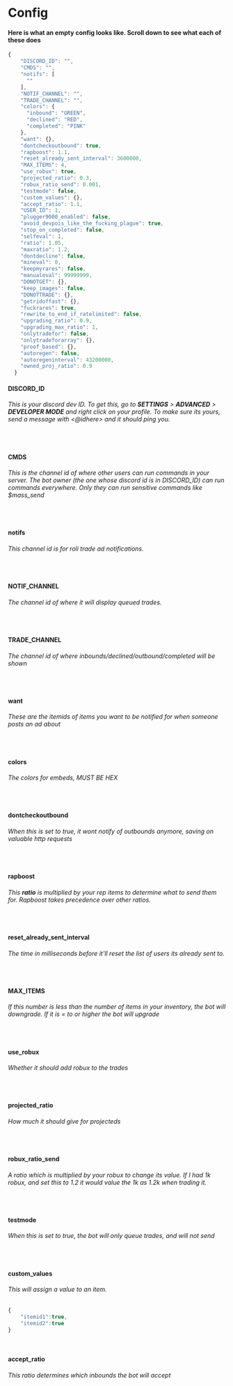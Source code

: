 # Config
#### Here is what an empty config looks like. Scroll down to see what each of these does 
```js
{
    "DISCORD_ID": "",
    "CMDS": "",
    "notifs": [
      ""
    ],
    "NOTIF_CHANNEL": "",
    "TRADE_CHANNEL": "",
    "colors": {
      "inbound": "GREEN",
      "declined": "RED",
      "completed": "PINK"
    },
    "want": {},
    "dontcheckoutbound": true,
    "rapboost": 1.1,
    "reset_already_sent_interval": 3600000,
    "MAX_ITEMS": 4,
    "use_robux": true,
    "projected_ratio": 0.3,
    "robux_ratio_send": 0.001,
    "testmode": false,
    "custom_values": {},
    "accept_ratio": 1.1,
    "USER_ID": 1,
    "plugger9000_enabled": false,
    "avoid_devpois_like_the_fucking_plague": true,
    "stop_on_completed": false,
    "selfeval": 1,
    "ratio": 1.05,
    "maxratio": 1.2,
    "dontdecline": false,
    "mineval": 0,
    "keepmyrares": false,
    "manualeval": 99999999,
    "DONOTGET": {},
    "keep_images": false,
    "DONOTTRADE": {},
    "getridoffast": {},
    "fuckrares": true,
    "rewrite_to_end_if_ratelimited": false,
    "upgrading_ratio": 0.9,
    "upgrading_max_ratio": 1,
    "onlytradefor": false,
    "onlytradeforarray": {},
    "proof_based": {},
    "autoregen": false,
    "autoregeninterval": 43200000,
    "owned_proj_ratio": 0.9
  }
  ```
  #### DISCORD_ID
  ###### This is your discord dev ID. To get this, go to **SETTINGS** > **ADVANCED** > **DEVELOPER MODE** and right click on your profile. To make sure its yours, send a message with <@idhere> and it should ping you.

⠀    
  #### CMDS
  ###### This is the channel id of where other users can run commands in your server. The bot owner (the one whose discord id is in DISCORD_ID) can run commands everywhere. Only they can run sensitive commands like $mass_send
  ⠀
  #### notifs
  ###### This channel id is for roli trade ad notifications.
  ⠀
  #### NOTIF_CHANNEL
  ###### The channel id of where it will display queued trades.
  ⠀
  #### TRADE_CHANNEL
  ###### The channel id of where inbounds/declined/outbound/completed will be shown
  ⠀
  #### want
  ###### These are the itemids of items you want to be notified for when someone posts an ad about
  ⠀
   #### colors
 ###### The colors for embeds, MUST BE HEX
 ⠀⠀
 #### dontcheckoutbound
 ###### When this is set to true, it wont notify of outbounds anymore, saving on valuable http requests
 ⠀
 #### rapboost
 ###### This **ratio** is multiplied by your rep items to determine what to send them for. Rapboost takes precedence over other ratios. 
 ⠀
#### reset_already_sent_interval
###### The time in milliseconds before it'll reset the list of users its already sent to. 
⠀
#### MAX_ITEMS
###### If this number is less than the number of items in your inventory, the bot will downgrade. If it is = to or higher the bot will upgrade
⠀
#### use_robux
###### Whether it should add robux to the trades
⠀
#### projected_ratio
###### How much it should give for projecteds
⠀
#### robux_ratio_send
###### A ratio which is multiplied by your robux to change its value. If I had 1k robux, and set this to 1.2 it would value the 1k as 1.2k when trading it.
⠀
#### testmode
###### When this is set to true, the bot will only queue trades, and will not send
⠀
#### custom_values
###### This will assign a value to an item. 
```js
{
    "itemid1":true,
    "itemid2":true
}
```
 ⠀
 #### accept_ratio
 ###### This ratio determines which inbounds the bot will accept
 ⠀
 
  
